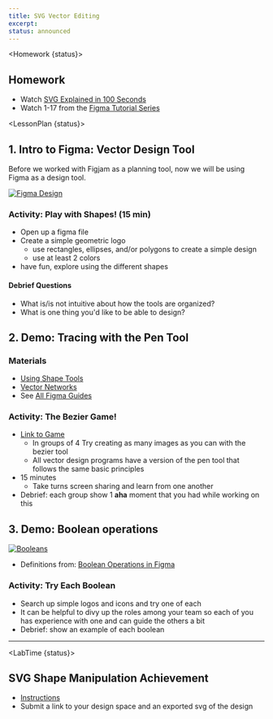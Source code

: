 ```yaml
---
title: SVG Vector Editing
excerpt:
status: announced
---
```


<script>

	import Homework from "$lib/components/Homework.svelte";
	import LessonPlan from "$lib/components/LessonPlan.svelte";
	import LabTime from "$lib/components/LabTime.svelte";

</script>

<Homework {status}>

## Homework

- Watch [SVG Explained in 100 Seconds](https://www.youtube.com/watch?v=emFMHH2Bfvo)
- Watch 1-17 from the [Figma Tutorial Series](https://www.youtube.com/watch?v=gnscqweM_NU&list=PLXDU_eVOJTx6zk5MDarIs0asNoZqlRG23)

</Homework>

<LessonPlan {status}>

## 1. Intro to Figma: Vector Design Tool

Before we worked with Figjam as a planning tool, now we will be using Figma as a design tool.

[![Figma Design](/images/slides/figma-intro.png)](https://sait-wbdv.github.io/slides/w23/dsgn-270/figma.html)

### Activity: Play with Shapes! (15 min)

- Open up a figma file
- Create a simple geometric logo
  - use rectangles, ellipses, and/or polygons to create a simple design
  - use at least 2 colors
- have fun, explore using the different shapes

#### Debrief Questions

- What is/is not intuitive about how the tools are organized?
- What is one thing you'd like to be able to design?

## 2. Demo: Tracing with the Pen Tool

### Materials

- [Using Shape Tools](https://help.figma.com/hc/en-us/articles/360040450133-Using-Shape-Tools)
- [Vector Networks](https://help.figma.com/hc/en-us/articles/360040450213-Vector-networks)
- See [All Figma Guides](https://help.figma.com/hc/en-us/articles/360040450213-Vector-networks)

### Activity: The Bezier Game!

- [Link to Game](https://bezier.method.ac/)
  - In groups of 4 Try creating as many images as you can with the bezier tool
  - All vector design programs have a version of the pen tool that follows the same basic principles
- 15 minutes
  - Take turns screen sharing and learn from one another
- Debrief: each group show 1 **aha** moment that you had while working on this

## 3. Demo: Boolean operations

[![Booleans](/images/slides/booleans.png)](https://sait-wbdv.github.io/slides/w23/dsgn-270/booleans.html)

- Definitions from: [Boolean Operations in Figma](https://help.figma.com/hc/en-us/articles/360039957534-Boolean-Operations)

### Activity: Try Each Boolean

- Search up simple logos and icons and try one of each
- It can be helpful to divy up the roles among your team so each of you has experience with one and can guide the others a bit
- Debrief: show an example of each boolean

---

</LessonPlan>

<LabTime {status}>

## SVG Shape Manipulation Achievement

- [Instructions](https://gist.github.com/lilyx13/68490408de48db0e91581cb08d367504)
- Submit a link to your design space and an exported svg of the design

</LabTime>
